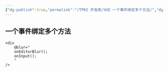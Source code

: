 ```yaml
---
{"dg-publish":true,"permalink":"/TP02 开发库/VUE 一个事件绑定多个方法/","dgPassFrontmatter":true,"created":"2023-08-28T11:22:22.163+08:00","updated":"2024-06-01T10:50:14.253+08:00"}
---
```


## 一个事件绑定多个方法

```vue
<div
	@blur="
	onEditorBlur();
	onInput();
	"
/>
```